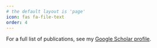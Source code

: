 ```yaml
---
# the default layout is 'page'
icon: fas fa-file-text
order: 4
---
```


For a full list of publications, see my [Google Scholar profile](https://scholar.google.com/citations?user=Kv-Y1qYAAAAJ&hl=en).